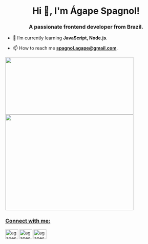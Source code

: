 <h1 align="center">Hi 👋, I'm Ágape Spagnol!</h1>
<h3 align="center">A passionate frontend developer from Brazil.</h3>

- 🌱 I’m currently learning **JavaScript, Node.js**.

- 📫 How to reach me **spagnol.agape@gmail.com**.

<div>
  <a href="https://agapespagnoll.github.io/">
  <img align="center" width="400px" height="180em"  src="https://github-readme-stats.vercel.app/api?username=agapespagnoll&show_icons=true&theme=radical">
  <img align="center" width="400px" height="300em"  src="https://github-readme-stats.vercel.app/api/top-langs/?username=agapespagnoll&layout=compact&theme=radical"></div>

<h3 align="left">Connect with me:</h3>
<p align="left">
<a href="https://twitter.com/agapespagnol" target="blank"><img align="center" src="https://raw.githubusercontent.com/rahuldkjain/github-profile-readme-generator/master/src/images/icons/Social/twitter.svg" alt="agapespagnol" height="30" width="40" /></a>
<a href="https://linkedin.com/in/agapespagnol" target="blank"><img align="center" src="https://raw.githubusercontent.com/rahuldkjain/github-profile-readme-generator/master/src/images/icons/Social/linked-in-alt.svg" alt="agapespagnol" height="30" width="40" /></a>
<a href="https://instagram.com/agapespagnol" target="blank"><img align="center" src="https://raw.githubusercontent.com/rahuldkjain/github-profile-readme-generator/master/src/images/icons/Social/instagram.svg" alt="agapespagnol" height="30" width="40" /></a>
</p>
